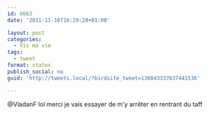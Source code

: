 ```yaml
---
id: 6663
date: '2011-11-16T16:29:28+01:00'

layout: post
categories:
  - Vis ma vie
tags:
  - tweet
format: status
publish_social: no
guid: 'http://tweets.local/?birdsite_tweet=136843337637441536'

---
```


@VladanF lol merci je vais essayer de m’y arrêter en rentrant du taff
